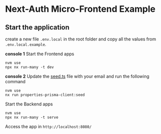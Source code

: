 # Next-Auth Micro-Frontend Example

## Start the application

create a new file `.env.local` in the root folder and copy all the values from `.env.local.example`.

**console 1**
Start the Frontend apps
```
nvm use
npx nx run-many -t dev
```

**console 2**
Update the [seed.ts](libs/properties-prisma-client/prisma/seed/seed.ts) file with your email and run the following command

```
nvm use
nx run properties-prisma-client:seed
```

Start the Backend apps

```
nvm use
npx nx run-many -t serve
```

Access the app in `http://localhost:8080/`

